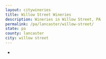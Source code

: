```yaml
---
layout: citywineries
title: Willow Street Wineries
description: Wineries in Willow Street, PA
permalink: /pa/lancaster/willow-street/
state: pa
county: lancaster
city: willow street
---
```

-
